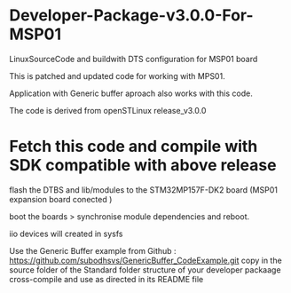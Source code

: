 # Developer-Package-v3.0.0-For-MSP01
LinuxSourceCode and buildwith DTS configuration for MSP01 board

This is patched and updated code for working with MPS01.

Application with Generic buffer aproach also works with this code. 

The code is derived from openSTLinux release_v3.0.0 

# Fetch this code and compile with SDK compatible with above release

flash the DTBS and lib/modules to the STM32MP157F-DK2 board (MSP01 expansion board conected )

boot the boards > synchronise module dependencies and reboot.

iio devices will created in sysfs 

Use the Generic Buffer example from Github : https://github.com/subodhsvs/GenericBuffer_CodeExample.git
copy in the source folder of the Standard folder structure of your developer packaage 
cross-compile and use as directed in its README file


